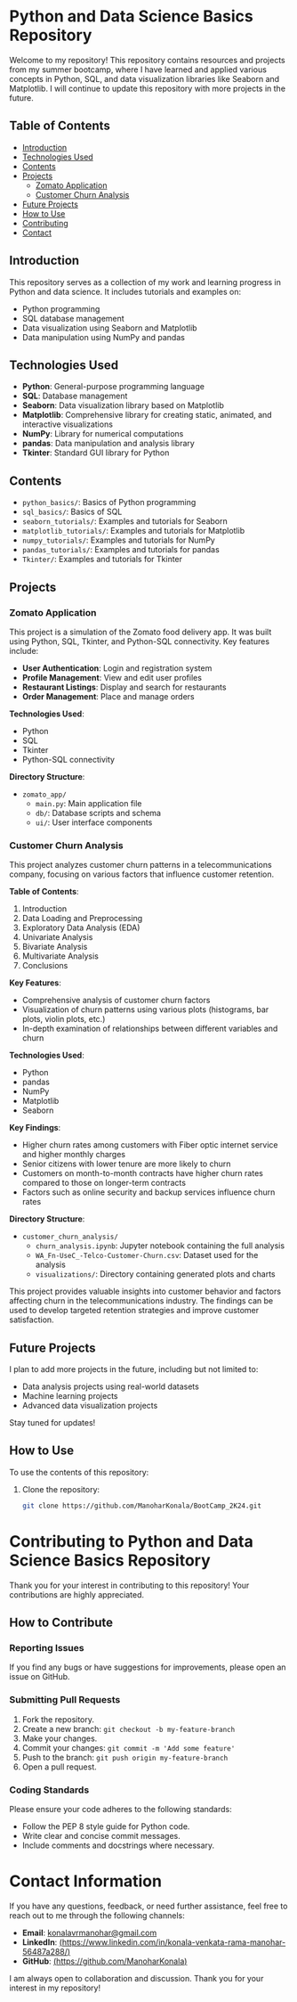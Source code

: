 # Python and Data Science Basics Repository

Welcome to my repository! This repository contains resources and projects from my summer bootcamp, where I have learned and applied various concepts in Python, SQL, and data visualization libraries like Seaborn and Matplotlib. I will continue to update this repository with more projects in the future.

## Table of Contents
- [Introduction](#introduction)
- [Technologies Used](#technologies-used)
- [Contents](#contents)
- [Projects](#projects)
  - [Zomato Application](#zomato-application)
  - [Customer Churn Analysis](#customer-churn-analysis)
- [Future Projects](#future-projects)
- [How to Use](#how-to-use)
- [Contributing](#contributing)
- [Contact](#contact)

## Introduction
This repository serves as a collection of my work and learning progress in Python and data science. It includes tutorials and examples on:
- Python programming
- SQL database management
- Data visualization using Seaborn and Matplotlib
- Data manipulation using NumPy and pandas

## Technologies Used
- **Python**: General-purpose programming language
- **SQL**: Database management
- **Seaborn**: Data visualization library based on Matplotlib
- **Matplotlib**: Comprehensive library for creating static, animated, and interactive visualizations
- **NumPy**: Library for numerical computations
- **pandas**: Data manipulation and analysis library
- **Tkinter**: Standard GUI library for Python

## Contents
- `python_basics/`: Basics of Python programming
- `sql_basics/`: Basics of SQL
- `seaborn_tutorials/`: Examples and tutorials for Seaborn
- `matplotlib_tutorials/`: Examples and tutorials for Matplotlib
- `numpy_tutorials/`: Examples and tutorials for NumPy
- `pandas_tutorials/`: Examples and tutorials for pandas
- `Tkinter/`: Examples and tutorials for Tkinter

## Projects
### Zomato Application
This project is a simulation of the Zomato food delivery app. It was built using Python, SQL, Tkinter, and Python-SQL connectivity. Key features include:
- **User Authentication**: Login and registration system
- **Profile Management**: View and edit user profiles
- **Restaurant Listings**: Display and search for restaurants
- **Order Management**: Place and manage orders

**Technologies Used**:
- Python
- SQL
- Tkinter
- Python-SQL connectivity

**Directory Structure**:
- `zomato_app/`
  - `main.py`: Main application file
  - `db/`: Database scripts and schema
  - `ui/`: User interface components
    
### Customer Churn Analysis
This project analyzes customer churn patterns in a telecommunications company, focusing on various factors that influence customer retention.

**Table of Contents**:
1. Introduction
2. Data Loading and Preprocessing
3. Exploratory Data Analysis (EDA)
4. Univariate Analysis
5. Bivariate Analysis
6. Multivariate Analysis
7. Conclusions

**Key Features**:
- Comprehensive analysis of customer churn factors
- Visualization of churn patterns using various plots (histograms, bar plots, violin plots, etc.)
- In-depth examination of relationships between different variables and churn

**Technologies Used**:
- Python
- pandas
- NumPy
- Matplotlib
- Seaborn

**Key Findings**:
- Higher churn rates among customers with Fiber optic internet service and higher monthly charges
- Senior citizens with lower tenure are more likely to churn
- Customers on month-to-month contracts have higher churn rates compared to those on longer-term contracts
- Factors such as online security and backup services influence churn rates

**Directory Structure**:
- `customer_churn_analysis/`
  - `churn_analysis.ipynb`: Jupyter notebook containing the full analysis
  - `WA_Fn-UseC_-Telco-Customer-Churn.csv`: Dataset used for the analysis
  - `visualizations/`: Directory containing generated plots and charts

This project provides valuable insights into customer behavior and factors affecting churn in the telecommunications industry. The findings can be used to develop targeted retention strategies and improve customer satisfaction.

## Future Projects
I plan to add more projects in the future, including but not limited to:
- Data analysis projects using real-world datasets
- Machine learning projects
- Advanced data visualization projects

Stay tuned for updates!

## How to Use
To use the contents of this repository:
1. Clone the repository:
   ```sh
   git clone https://github.com/ManoharKonala/BootCamp_2K24.git


# Contributing to Python and Data Science Basics Repository

Thank you for your interest in contributing to this repository! Your contributions are highly appreciated.

## How to Contribute

### Reporting Issues
If you find any bugs or have suggestions for improvements, please open an issue on GitHub.

### Submitting Pull Requests
1. Fork the repository.
2. Create a new branch: `git checkout -b my-feature-branch`
3. Make your changes.
4. Commit your changes: `git commit -m 'Add some feature'`
5. Push to the branch: `git push origin my-feature-branch`
6. Open a pull request.

### Coding Standards
Please ensure your code adheres to the following standards:
- Follow the PEP 8 style guide for Python code.
- Write clear and concise commit messages.
- Include comments and docstrings where necessary.
   

# Contact Information

If you have any questions, feedback, or need further assistance, feel free to reach out to me through the following channels:

- **Email**: [konalavrmanohar@gmail.com](mailto:konalavrmanohar@gmailcom)
- **LinkedIn**: [(https://www.linkedin.com/in/konala-venkata-rama-manohar-56487a288/)](https://www.linkedin.com/in/your-linkedin)
- **GitHub**: [(https://github.com/ManoharKonala)](https://github.com/ManoharKonala)

I am always open to collaboration and discussion. Thank you for your interest in my repository!
   


